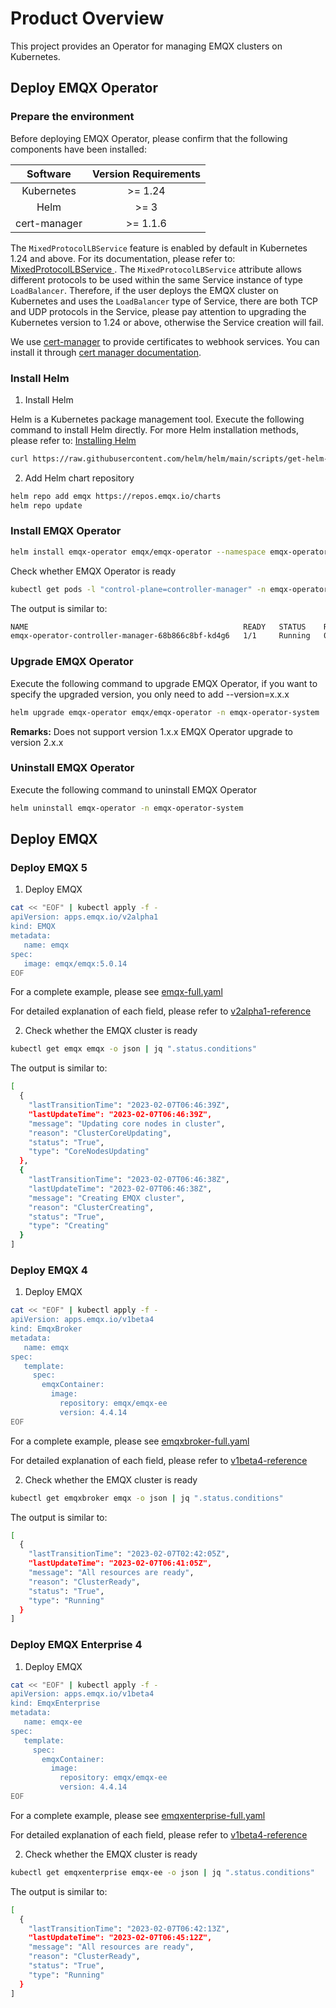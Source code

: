 # Product Overview

This project provides an Operator for managing EMQX clusters on Kubernetes.

## Deploy EMQX Operator

### Prepare the environment

Before deploying EMQX Operator, please confirm that the following components have been installed:

| Software                | Version Requirements |
|:-----------------------:|:--------------------:|
| Kubernetes              | >= 1.24              |
| Helm                    | >= 3                 |
| cert-manager            | >= 1.1.6             |

The `MixedProtocolLBService` feature is enabled by default in Kubernetes 1.24 and above. For its documentation, please refer to: [MixedProtocolLBService ](https://kubernetes.io/zh-cn/docs/reference/command-line-tools-reference/feature-gates/#feature-gates-for-alpha-or-beta-features). The `MixedProtocolLBService` attribute allows different protocols to be used within the same Service instance of type `LoadBalancer`. Therefore, if the user deploys the EMQX cluster on Kubernetes and uses the `LoadBalancer` type of Service, there are both TCP and UDP protocols in the Service, please pay attention to upgrading the Kubernetes version to 1.24 or above, otherwise the Service creation will fail.

We use [cert-manager](https://github.com/cert-manager/cert-manager) to provide certificates to webhook services. You can install it through [cert manager documentation](https://cert-manager.io/docs/installation/).

### Install Helm

1. Install Helm

Helm is a Kubernetes package management tool. Execute the following command to install Helm directly. For more Helm installation methods, please refer to: [Installing Helm](https://helm.sh/zh/docs/intro/install/)

```bash
curl https://raw.githubusercontent.com/helm/helm/main/scripts/get-helm-3 | bash
```

2. Add Helm chart repository

```bash
helm repo add emqx https://repos.emqx.io/charts
helm repo update
```

### Install EMQX Operator

```bash
helm install emqx-operator emqx/emqx-operator --namespace emqx-operator-system --create-namespace
```

Check whether EMQX Operator is ready

```bash
kubectl get pods -l "control-plane=controller-manager" -n emqx-operator-system
```

The output is similar to:

```bash
NAME                                                READY   STATUS    RESTARTS   AGE
emqx-operator-controller-manager-68b866c8bf-kd4g6   1/1     Running   0          15s
```

### Upgrade EMQX Operator

Execute the following command to upgrade EMQX Operator, if you want to specify the upgraded version, you only need to add --version=x.x.x

```bash
helm upgrade emqx-operator emqx/emqx-operator -n emqx-operator-system
```

**Remarks:** Does not support version 1.x.x EMQX Operator upgrade to version 2.x.x

### Uninstall EMQX Operator

Execute the following command to uninstall EMQX Operator

```bash
helm uninstall emqx-operator -n emqx-operator-system
```

## Deploy EMQX

### Deploy EMQX 5

1. Deploy EMQX

```bash
cat << "EOF" | kubectl apply -f -
apiVersion: apps.emqx.io/v2alpha1
kind: EMQX
metadata:
   name: emqx
spec:
   image: emqx/emqx:5.0.14
EOF
```

For a complete example, please see [emqx-full.yaml](https://github.com/emqx/emqx-operator/blob/main/config/samples/emqx/v2alpha1/emqx-full.yaml)

For detailed explanation of each field, please refer to [v2alpha1-reference](https://github.com/emqx/emqx-operator/blob/main/docs/en_US/reference/v2alpha1-reference.md)

2. Check whether the EMQX cluster is ready

```bash
kubectl get emqx emqx -o json | jq ".status.conditions"
```

The output is similar to:

```bash
[
  {
    "lastTransitionTime": "2023-02-07T06:46:39Z",
    "lastUpdateTime": "2023-02-07T06:46:39Z",
    "message": "Updating core nodes in cluster",
    "reason": "ClusterCoreUpdating",
    "status": "True",
    "type": "CoreNodesUpdating"
  },
  {
    "lastTransitionTime": "2023-02-07T06:46:38Z",
    "lastUpdateTime": "2023-02-07T06:46:38Z",
    "message": "Creating EMQX cluster",
    "reason": "ClusterCreating",
    "status": "True",
    "type": "Creating"
  }
]

```

### Deploy EMQX 4

1. Deploy EMQX

```bash
cat << "EOF" | kubectl apply -f -
apiVersion: apps.emqx.io/v1beta4
kind: EmqxBroker
metadata:
   name: emqx
spec:
   template:
     spec:
       emqxContainer:
         image:
           repository: emqx/emqx-ee
           version: 4.4.14
EOF
```

For a complete example, please see [emqxbroker-full.yaml](https://github.com/emqx/emqx-operator/blob/main/config/samples/emqx/v1beta4/emqxbroker-full.yaml)

For detailed explanation of each field, please refer to [v1beta4-reference](https://github.com/emqx/emqx-operator/blob/main/docs/en_US/reference/v1beta4-reference.md)

2. Check whether the EMQX cluster is ready

```bash
kubectl get emqxbroker emqx -o json | jq ".status.conditions"
```

The output is similar to:

```bash
[
  {
    "lastTransitionTime": "2023-02-07T02:42:05Z",
    "lastUpdateTime": "2023-02-07T06:41:05Z",
    "message": "All resources are ready",
    "reason": "ClusterReady",
    "status": "True",
    "type": "Running"
  }
]
```

### Deploy EMQX Enterprise 4

1. Deploy EMQX

```bash
cat << "EOF" | kubectl apply -f -
apiVersion: apps.emqx.io/v1beta4
kind: EmqxEnterprise
metadata:
   name: emqx-ee
spec:
   template:
     spec:
       emqxContainer:
         image:
           repository: emqx/emqx-ee
           version: 4.4.14
EOF
```

For a complete example, please see [emqxenterprise-full.yaml](https://github.com/emqx/emqx-operator/blob/main/config/samples/emqx/v1beta4/emqxenterprise-full.yaml)

For detailed explanation of each field, please refer to [v1beta4-reference](https://github.com/emqx/emqx-operator/blob/main/docs/en_US/reference/v1beta4-reference.md)

2. Check whether the EMQX cluster is ready

```bash
kubectl get emqxenterprise emqx-ee -o json | jq ".status.conditions"
```

The output is similar to:

```bash
[
  {
    "lastTransitionTime": "2023-02-07T06:42:13Z",
    "lastUpdateTime": "2023-02-07T06:45:12Z",
    "message": "All resources are ready",
    "reason": "ClusterReady",
    "status": "True",
    "type": "Running"
  }
]
```
